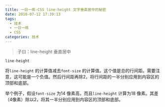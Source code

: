 ```yaml
---
title: 一日一练-CSS line-height 文字垂直居中的秘密
date: 2018-07-12 17:39:13
tags:
  - 技术
  - 一日一练
  - CSS
categories: 技术
---
```



> 子曰：line-height 垂直居中

`line-height`

将`line-height` 的计算值减去`font-size` 的计算值。这个值是总的行间距。需要注意，这可能是一个负值。然后行间距再除2，将行间距的一半分别应用到内容区的顶部和底部。

举个例子，假设`font-size` 为14 像素高，而且`line-height` 计算为18 像素。其差（4像素）除以2，将其一半分别应用到内容区的顶部和底部。
